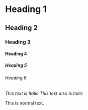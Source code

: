 # Heading 1 
## Heading 2 
### Heading 3 
#### Heading 4 
##### Heading 5 
###### Heading 6

*This text is Italic*
_This text also is Italic_
 
This is normal text.